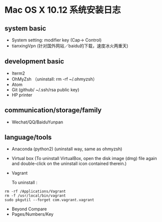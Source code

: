 # Mac OS X 10.12 系统安装日志

## system basic
* System setting: modifier key (Cap-> Control)
* tianxingVpn (针对国外网站／baidu的下载，速度冰火两重天)

## development basic
- Iterm2
- OhMyZsh （uninstall: rm -rf ~/.ohmyzsh）
- Atom
- Git (github/ ~/.ssh/rsa public key)
- HP printer

## communication/storage/family
- Wechat/QQ/BaiduYunpan

## language/tools
- Anaconda (python2)  (uninstall way, same as ohmyzsh)
- Virtual box  (To uninstall VirtualBox, open the disk image (dmg) file again and double-click on the uninstall icon contained therein.)
- Vagrant

  To uninstall :
```
rm -rf /Applications/Vagrant
rm -f /usr/local/bin/vagrant
sudo pkgutil --forget com.vagrant.vagrant
```

- Beyond Compare
- Pages/Numbers/Key
